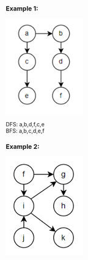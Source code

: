 <!-- Resized image using a percentage of the original size -->

### Example 1:
<img src="../img/graphexample.png" width="40%" alt="Description of the image">

DFS: a,b,d,f,c,e \
BFS: a,b,c,d,e,f

### Example 2:
<img src="../img/graphexample2.png" width="40%" alt="Description of the image">

